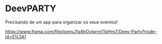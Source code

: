# DeevPARTY

Precisando de um app para organizar os seus eventos!

https://www.figma.com/file/jiomsJ1gAhOyIwrmTbiHm7/Deev-Party?node-id=0%3A1
